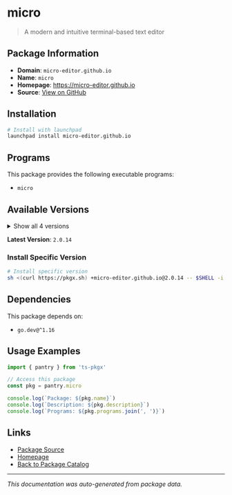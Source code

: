 # micro

> A modern and intuitive terminal-based text editor

## Package Information

- **Domain**: `micro-editor.github.io`
- **Name**: `micro`
- **Homepage**: https://micro-editor.github.io
- **Source**: [View on GitHub](https://github.com/pkgxdev/pantry/tree/main/projects/micro-editor.github.io/package.yml)

## Installation

```bash
# Install with launchpad
launchpad install micro-editor.github.io
```

## Programs

This package provides the following executable programs:

- `micro`

## Available Versions

<details>
<summary>Show all 4 versions</summary>

- `2.0.14`, `2.0.13`, `2.0.12`, `2.0.11`

</details>

**Latest Version**: `2.0.14`

### Install Specific Version

```bash
# Install specific version
sh <(curl https://pkgx.sh) +micro-editor.github.io@2.0.14 -- $SHELL -i
```

## Dependencies

This package depends on:

- `go.dev@^1.16`

## Usage Examples

```typescript
import { pantry } from 'ts-pkgx'

// Access this package
const pkg = pantry.micro

console.log(`Package: ${pkg.name}`)
console.log(`Description: ${pkg.description}`)
console.log(`Programs: ${pkg.programs.join(', ')}`)
```

## Links

- [Package Source](https://github.com/pkgxdev/pantry/tree/main/projects/micro-editor.github.io/package.yml)
- [Homepage](https://micro-editor.github.io)
- [Back to Package Catalog](../../package-catalog.md)

---

*This documentation was auto-generated from package data.*
